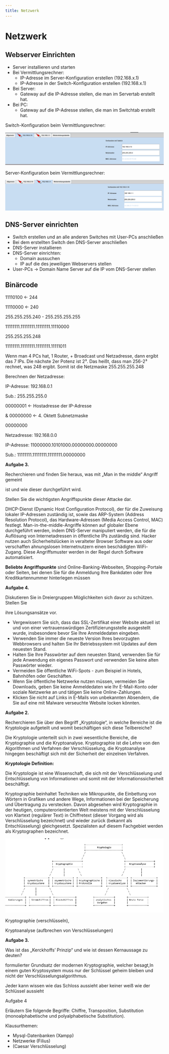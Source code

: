 ```yaml
---
title: Netzwerk
---
```


# Netzwerk

## Webserver Einrichten

- Server installieren und starten
- Bei Vermittlungsrechner:
    - IP-Adresse im Server-Konfiguration erstellen (192.168.x.1)
    - IP-Adresse in der Switch-Konfiguration erstellen (192.168.x.1)
- Bei Server:
    - Gateway auf die IP-Adresse stellen, die man im Servertab erstellt hat.
- Bei PC:
    - Gateway auf die IP-Adresse stellen, die man im Switchtab erstellt hat.

Switch-Konfiguration beim Vermittlungsrechner:

![Netzwerke%20und%20Datenbanken/image3.png](./Netzwerke_und_Datenbanken/image3.png)

Server-Konfiguration beim Vermittlungsrechner:

![Netzwerke%20und%20Datenbanken/image2.png](./Netzwerke_und_Datenbanken/image2.png)

## ************************************DNS-Server einrichten************************************

- Switch erstellen und an alle anderen Switches mit User-PCs anschließen
- Bei dem erstellten Switch den DNS-Server anschließen
- DNS-Server installieren
- DNS-Server einrichten:
    - Domain aussuchen
    - IP auf die des jeweiligen Webservers stellen
- User-PCs → Domain Name Server auf die IP vom DNS-Server stellen

## Binärcode

11110100 ← 244

11110000 ← 240

255.255.255.240 - 255.255.255.255

11111111.11111111.11111111.11110000

255.255.255.248

11111111.11111111.11111111.11111011

Wenn man 4 PCs hat, 1 Router, + Broadcast und Netzadresse, dann ergibt das 7 IPs. Die nächste 2er Potenz ist 2³. Das heißt, dass man 256-2³ rechnet, was 248 ergibt. Somit ist die Netzmaske 255.255.255.248

Berechnen der Netzadresse:

IP-Adresse: 192.168.0.1

Sub.: 255.255.255.0

00000001 ← Hostadresse der IP-Adresse

& 00000000 ← 4. Oktett Subnetzmaske

00000000

Netzadresse: 192.168.0.0

IP-Adresse: 11000000.10101000.00000000.00000000

Sub.: 11111111.11111111.11111111.00000000

**Aufgabe 3.**

Recherchieren und finden Sie heraus, was mit „Man in the middle“ Angriff gemeint

ist und wie dieser durchgeführt wird.

Stellen Sie die wichtigsten Angriffspunkte dieser Attacke dar.

DHCP-Dienst (Dynamic Host Configuration Protocol), der für die Zuweisung lokaler IP-Adressen zuständig ist, sowie das ARP-System (Address Resolution Protocol), das Hardware-Adressen (Media Access Control, MAC) festlegt. Man-in-the-middle-Angriffe können auf globaler Ebene durchgeführt werden, indem DNS-Server manipuliert werden, die für die Auflösung von Internetadressen in öffentliche IPs zuständig sind. Hacker nutzen auch Sicherheitslücken in veralteter Browser Software aus oder verschaffen ahnungslosen Internetnutzern einen beschädigten WiFi-Zugang. Diese Angriffsmuster werden in der Regel durch Software automatisiert.

**Beliebte Angriffspunkte** sind Online-Banking-Webseiten, Shopping-Portale oder Seiten, bei denen Sie für die Anmeldung Ihre Bankdaten oder Ihre Kreditkartennummer hinterlegen müssen

**Aufgabe 4.**

Diskutieren Sie in Dreiergruppen Möglichkeiten sich davor zu schützen. Stellen Sie

ihre Lösungsansätze vor.

- Vergewissern Sie sich, dass das SSL-Zertifikat einer Website aktuell ist und von einer vertrauenswürdigen Zertifizierungsstelle ausgestellt wurde, insbesondere bevor Sie Ihre Anmeldedaten eingeben.
- Verwenden Sie immer die neueste Version Ihres bevorzugten Webbrowsers und halten Sie Ihr Betriebssystem mit Updates auf dem neuesten Stand.
- Halten Sie Ihre Passwörter auf dem neuesten Stand, verwenden Sie für jede Anwendung ein eigenes Passwort und verwenden Sie keine alten Passwörter wieder.
- Vermeiden Sie öffentliche WiFi-Spots - zum Beispiel in Hotels, Bahnhöfen oder Geschäften.
- Wenn Sie öffentliche Netzwerke nutzen müssen, vermeiden Sie Downloads, geben Sie keine Anmeldedaten wie Ihr E-Mail-Konto oder soziale Netzwerke an und tätigen Sie keine Online-Zahlungen.
- Klicken Sie nicht auf Links in E-Mails von unbekannten Absendern, die Sie auf eine mit Malware verseuchte Website locken könnten.

**Aufgabe 2.**

Recherchieren Sie über den Begriff „Kryptologie“, in welche Bereiche ist die Kryptologie aufgeteilt und womit beschäftigen sich diese Teilbereiche?

Die Kryptologie unterteilt sich in zwei wesentliche Bereiche, die Kryptographie und die Kryptoanalyse. Kryptographie ist die Lehre von den Algorithmen und Verfahren der Verschlüsselung, die Kryptoanalyse hingegen beschäftigt sich mit der Sicherheit der einzelnen Verfahren.

**Kryptologie Definition:**

Die Kryptologie ist eine Wissenschaft, die sich mit der Verschlüsselung und Entschlüsselung von Informationen und somit mit der Informationssicherheit beschäftigt.

Kryptographie beinhaltet Techniken wie Mikropunkte, die Einbettung von Wörtern in Grafiken und andere Wege, Informationen bei der Speicherung und Übertragung zu verstecken. Davon abgesehen wird Kryptographie in der heutigen, computerorientierten Welt meistens mit der Verschlüsselung von Klartext (regulärer Text) in Chiffretext (dieser Vorgang wird als Verschlüsselung bezeichnet) und wieder zurück (bekannt als Entschlüsselung) gleichgesetzt. Spezialisten auf diesem Fachgebiet werden als Kryptographen bezeichnet.

![Netzwerk/image1.png](./Netzwerk/image1.png)

Kryptographie (verschlüsseln),

Kryptoanalyse (aufbrechen von Verschlüsselungen)

**Aufgabe 3.**

Was ist das „Kerckhoffs’ Prinzip“ und wie ist dessen Kernaussage zu deuten?

formulierter Grundsatz der modernen Kryptographie, welcher besagt,In einem guten Kryptosystem muss nur der Schlüssel geheim bleiben und nicht der Verschlüsselungsalgorithmus.

Jeder kann wissen wie das Schloss aussieht aber keiner weiß wie der Schlüssel aussieht

Aufgabe 4

Erläutern Sie folgende Begriffe: Chiffre, Transposition, Substitution (monoalphabetische und polyalphabetische Substitution).

Klausurthemen:

- Mysql-Datenbanken (Xampp)
- Netzwerke (Filius)
- (Caesar Verschlüsselung)